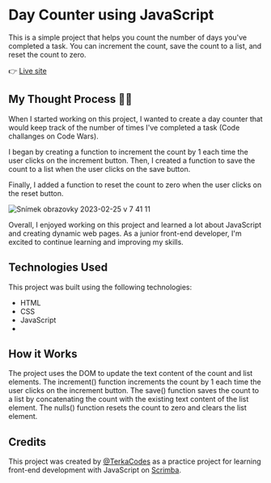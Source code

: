 # Day Counter using JavaScript
This is a simple project that helps you count the number of days you've completed a task. You can increment the count, save the count to a list, and reset the count to zero.

👉 [Live site](https://melodic-stroopwafel-a5427d.netlify.app/)

## My Thought Process 👩‍💻
When I started working on this project, I wanted to create a day counter that would keep track of the number of times I've completed a task (Code challanges on Code Wars).

I began by creating a function to increment the count by 1 each time the user clicks on the increment button. Then, I created a function to save the count to a list when the user clicks on the save button.

Finally, I added a function to reset the count to zero when the user clicks on the reset button.

![Snímek obrazovky 2023-02-25 v 7 41 11](https://user-images.githubusercontent.com/107133029/221342830-067f3e79-4f13-44f9-8b63-f676bafbaca0.png)


Overall, I enjoyed working on this project and learned a lot about JavaScript and creating dynamic web pages. As a junior front-end developer, I'm excited to continue learning and improving my skills.

## Technologies Used
This project was built using the following technologies:

- HTML
- CSS
- JavaScript
- 
## How it Works
The project uses the DOM to update the text content of the count and list elements. The increment() function increments the count by 1 each time the user clicks on the increment button. The save() function saves the count to a list by concatenating the count with the existing text content of the list element. The nulls() function resets the count to zero and clears the list element.

## Credits
This project was created by [@TerkaCodes](https://twitter.com/TerkaCodes) as a practice project for learning front-end development with JavaScript on [Scrimba](https://scrimba.com/learn/frontend).
